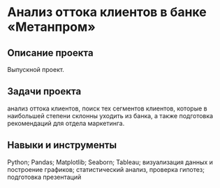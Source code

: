 # Анализ оттока клиентов в банке «Метанпром»

## Описание проекта

Выпускной проект.

## Задачи проекта

анализ оттока клиентов, поиск тех сегментов клиентов, которые в наибольшей степени склонны уходить из банка, а также подготовка рекомендаций для отдела маркетинга.

## Навыки и инструменты

Python;
Pandas;
Matplotlib;
Seaborn;
Tableau;
визуализация данных и построение графиков;
статистический анализ, проверка гипотез;
подготовка презентаций
